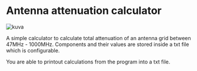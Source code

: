 <h1>Antenna attenuation calculator</h1>

![kuva](https://github.com/heissendo/Antenna-attenuation-calculator/assets/47637198/104e54e8-63df-4086-83ab-7c5b50b1407c)

A simple calculator to calculate total attenuation of an antenna grid between 47MHz - 1000MHz.
Components and their values are stored inside a txt file which is configurable.

You are able to printout calculations from the program into a txt file.
